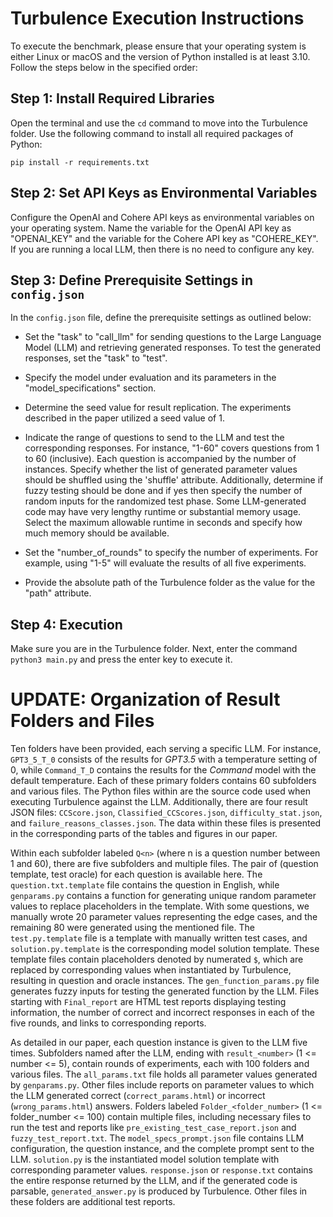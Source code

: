 # Turbulence Execution Instructions

To execute the benchmark, please ensure that your operating system is either Linux or macOS and the version of Python installed is at least 3.10. Follow the steps below in the specified order:

## Step 1: Install Required Libraries

Open the terminal and use the `cd` command to move into the Turbulence folder. Use the following command to install all required packages of Python:

`pip install -r requirements.txt`

## Step 2: Set API Keys as Environmental Variables

Configure the OpenAI and Cohere API keys as environmental variables on your operating system. Name the variable for the OpenAI API key as "OPENAI_KEY" and the variable for the Cohere API key as "COHERE_KEY". If you are running a local LLM, then there is no need to configure any key.

## Step 3: Define Prerequisite Settings in `config.json`

In the `config.json` file, define the prerequisite settings as outlined below:

- Set the "task" to "call_llm" for sending questions to the Large Language Model (LLM) and retrieving generated responses. To test the generated responses, set the "task" to "test".
   
- Specify the model under evaluation and its parameters in the "model_specifications" section.

- Determine the seed value for result replication. The experiments described in the paper utilized a seed value of 1.

- Indicate the range of questions to send to the LLM and test the corresponding responses. For instance, "1-60" covers questions from 1 to 60 (inclusive). Each question is accompanied by the number of instances. Specify whether the list of generated parameter values should be shuffled using the 'shuffle' attribute. Additionally, determine if fuzzy testing should be done and if yes then specify the number of random inputs for the randomized test phase. Some LLM-generated code may have very lengthy runtime or substantial memory usage. Select the maximum allowable runtime in seconds and specify how much memory should be available.

- Set the "number_of_rounds" to specify the number of experiments. For example, using "1-5" will evaluate the results of all five experiments.

- Provide the absolute path of the Turbulence folder as the value for the "path" attribute.

## Step 4: Execution
Make sure you are in the Turbulence folder. Next, enter the command `python3 main.py` and press the enter key to execute it.


# UPDATE: Organization of Result Folders and Files

Ten folders have been provided, each serving a specific LLM. For instance, `GPT3_5_T_0` consists of the results for _GPT3.5_ with a temperature setting of 0, while `Command_T_D` contains the results for the _Command_ model with the default temperature. Each of these primary folders contains 60 subfolders and various files. The Python files within are the source code used when executing Turbulence against the LLM. Additionally, there are four result JSON files: `CCScore.json`, `Classified_CCScores.json`, `difficulty_stat.json`, and `failure_reasons_classes.json`. The data within these files is presented in the corresponding parts of the tables and figures in our paper. 

Within each subfolder labeled `Q<n>` (where n is a question number between 1 and 60), there are five subfolders and multiple files. The pair of (question template, test oracle) for each question is available here. The `question.txt.template` file contains the question in English, while `genparams.py` contains a function for generating unique random parameter values to replace placeholders in the template. With some questions, we manually wrote 20 parameter values representing the edge cases, and the remaining 80 were generated using the mentioned file. The `test.py.template` file is a template with manually written test cases, and `solution.py.template` is the corresponding model solution template. These template files contain placeholders denoted by numerated `$`, which are replaced by corresponding values when instantiated by Turbulence, resulting in question and oracle instances. The `gen_function_params.py` file generates fuzzy inputs for testing the generated function by the LLM. Files starting with `Final_report` are HTML test reports displaying testing information, the number of correct and incorrect responses in each of the five rounds, and links to corresponding reports. 

As detailed in our paper, each question instance is given to the LLM five times. Subfolders named after the LLM, ending with `result_<number>` (1 <= number <= 5), contain rounds of experiments, each with 100 folders and various files. The `all_params.txt` file holds all parameter values generated by `genparams.py`. Other files include reports on parameter values to which the LLM generated correct (`correct_params.html`) or incorrect (`wrong_params.html`) answers. Folders labeled `Folder_<folder_number>` (1 <= folder_number <= 100) contain multiple files, including necessary files to run the test and reports like `pre_existing_test_case_report.json` and `fuzzy_test_report.txt`. The `model_specs_prompt.json` file contains LLM configuration, the question instance, and the complete prompt sent to the LLM. `solution.py` is the instantiated model solution template with corresponding parameter values. `response.json` or `response.txt` contains the entire response returned by the LLM, and if the generated code is parsable, `generated_answer.py` is produced by Turbulence. Other files in these folders are additional test reports.

